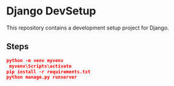 # Django DevSetup

This repository contains a development setup project for Django.

## Steps

```json
python -m venv myvenv
 myvenv\Scripts\activate
pip install -r requirements.txt
python manage.py runserver
```
